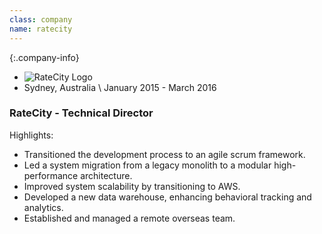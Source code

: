 ```yaml
---
class: company
name: ratecity
---
```

{:.company-info}
- ![RateCity Logo](images/ratecity.png)
- Sydney, Australia \\
January 2015 - March 2016

### RateCity - Technical Director

Highlights:
*   Transitioned the development process to an agile scrum framework.
*   Led a system migration from a legacy monolith to a modular high-performance architecture.
*   Improved system scalability by transitioning to AWS.
*   Developed a new data warehouse, enhancing behavioral tracking and analytics.
*   Established and managed a remote overseas team.
